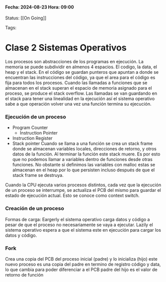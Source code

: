 #### Fecha: 2024-08-23 Hora: 09:00

Status: [[On Going]]

Tags:

# Clase 2 Sistemas Operativos

Los procesos son abstracciones de los programas en ejecución. 
La memoria se puede subdividir en almenos 4 espacios. El codigo, la data, el heap y el stack. 
En el código se guardan punteros que apuntan a donde se encuentran las instrucciones del código, ya que el area para el código es fija para todos los procesos.
Cuando las llamadas a funciones que se almacenan en el stack superan el espacio de memoria asignado para el proceso, se produce el stack overflow. Las llamadas se van guardando en el stack para tener una linealidad en la ejecución así el sistema operativo sabe a que operación volver una vez una función termina su ejecución.

### Ejecución de un proceso
- Program Counter
	- Instruction Pointer
- Instruction Register
- Stack pointer
Cuando se llama a una función se crea un stack frame donde se almacenan variables locales, direcciones de retorno, y otros datos de la función. Al terminar la función este stack muere. Es por esto que no podemos llamar a variables dentro de funciones desde otras funciones. No obstante si definimos las variables con malloc estas se almacenan en el heap por lo que persisten incluso después de que el stack frame se destruya.

Cuando la CPU ejecuta varios procesos distintos, cada vez que la ejecución de un proceso se interrumpe, se actualiza el PCB del mismo para guardar el estado de ejecución actual. Esto se conoce como context switch.

### Creación de un proceso
Formas de carga: Eargerly el sistema operativo carga datos y código a pesar de que el proceso no necesariamente se vaya a ejecutar. Lazily el sistema operativo espera a que el sistema este en ejecución para cargar los datos y código.

### Fork
Crea una copia del PCB del proceso inicial (padre) y lo inicializa (hijo) este nuevo proceso es una copia del padre en termino de registro código y data, lo que cambia para poder diferenciar a el PCB padre del hijo es el valor de retorno de función 


